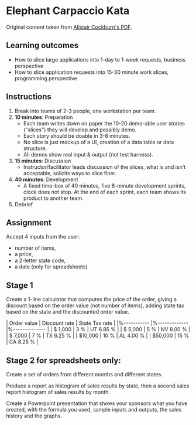 # Elephant Carpaccio Kata

Original content taken from [Alistair Cockburn's PDF](https://alistair.cockburn.us/wp-content/uploads/2018/02/Elephant-Carpaccio-exercise-instructions.pdf).

## Learning outcomes 

- How to slice large applications into 1-day to 
  1-week requests, business perspective 
- How to slice application requests into 15-30 minute 
  work slices, programming perspective

## Instructions

1. Break into teams of 2-3 people, one workstation per team.
2. **10 minutes**: Preparation 
   - Each team writes down on paper the 10-20 demo-able user 
     stories ("slices") they will develop and possibly demo. 
   - Each story should be doable in 3-8 minutes. 
   - No slice is just mockup of a UI, creation of a data table 
     or data structure. 
   - All demos show real input & output (not test harness).
3. **15 minutes**: Discussion 
   - Instructor/facilitator leads discussion of the slices, 
     what is and isn't acceptable, solicits ways to slice finer.
4. **40 minutes**: Development 
   - A fixed time-box of 40 minutes, five 8-minute development sprints,
     clock does not stop. At the end of each sprint, each team shows its 
     product to another team.
5. Debrief

## Assignment

Accept 4 inputs from the user:
- number of items, 
- a price, 
- a 2-letter state code,
- a date (only for spreadsheets)

## Stage 1

Create a 1-line calculator that computes the price of the order, 
giving a discount based on the order value (not number of items), 
adding state tax based on the state and the discounted order value.

| Order value | Discount rate | State Tax rate |
|%----------- |%------------- |%-------------- |
| $ 1,000     |  3 %          | UT 6.85 %      |
| $ 5,000     |  5 %          | NV 8.00 %      |
| $ 7,000     |  7 %          | TX 6.25 %      |
| $10,000     | 10 %          | AL 4.00 %      |
| $50,000     | 15 %          | CA 8.25 %      |

## Stage 2 for spreadsheets only:

Create a set of orders from different months and different states.

Produce a report as histogram of sales results by state, 
then a second sales report histogram of sales
results by month.

Create a Powerpoint presentation that shows your sponsors what you 
have created, with the formula you used, sample inputs and outputs, 
the sales history and the graphs.
